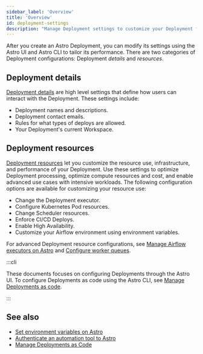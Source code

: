 ```yaml
---
sidebar_label: 'Overview'
title: 'Overview'
id: deployment-settings
description: "Manage Deployment settings to customize your Deployment for your use case."
---
```


After you create an Astro Deployment, you can modify its settings using the Astro UI and Astro CLI to tailor its performance. There are two categories of Deployment configurations: Deployment _details_ and _resources_.

## Deployment details

[Deployment details](deployment-details.md) are high level settings that define how users can interact with the Deployment. These settings include:

- Deployment names and descriptions.
- Deployment contact emails.
- Rules for what types of deploys are allowed.
- Your Deployment's current Workspace.

## Deployment resources

[Deployment resources](deployment-resources.md) let you customize the resource use, infrastructure, and performance of your Deployment. Use these settings to optimize Deployment processing, optimize compute resources and cost, and enable advanced use cases with intensive workloads. The following configuration options are available for customizing your resource use:

- Change the Deployment executor.
- Configure Kubernetes Pod resources.
- Change Scheduler resources.
- Enforce CI/CD Deploys.
- Enable High Availability.
- Customize your Airflow environment using environment variables.

For advanced Deployment resource configurations, see [Manage Airflow executors on Astro](executors-overview.md) and [Configure worker queues](configure-worker-queues.mdx).

:::cli

These documents focuses on configuring Deployments through the Astro UI. To configure Deployments as code using the Astro CLI, see [Manage Deployments as code](manage-deployments-as-code.md).

:::

## See also

- [Set environment variables on Astro](environment-variables.md)
- [Authenticate an automation tool to Astro](automation-authentication.md)
- [Manage Deployments as Code](manage-deployments-as-code.md)
